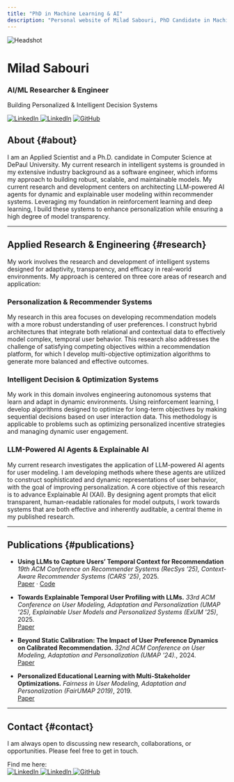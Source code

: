 ```yaml
---
title: "PhD in Machine Learning & AI"
description: "Personal website of Milad Sabouri, PhD Candidate in Machine Learning & AI"
---
```


<div class="hero">
  <img class="headshot" src="images/headshot.png" alt="Headshot" />
  <div>
    <h1 class="title">Milad Sabouri</h1>  
    <h3 class="subtitle">AI/ML Researcher & Engineer</h3>
    <p class="subtitle">Building Personalized & Intelligent Decision Systems</p>
    <div> 
      <a href="mailto:&#109;&#115;&#97;&#98;&#111;&#117;&#114;&#105;&#64;&#100;&#101;&#112;&#97;&#117;&#108;&#46;&#101;&#100;&#117;" target="_blank" rel="noopener noreferrer" title="Email">
        <img src="/images/Gmail.svg" alt="LinkedIn" class="social_icons"/>
      </a>
      <a href="https://www.linkedin.com/in/milad-sabouri/"><img class="social_icons" src="images/LinkedIN.svg" alt="LinkedIn" /></a>
      <a href="https://github.com/milsab"><img class="social_icons" src="images/Github.svg" alt="GitHub" /></a>
    </div>
  </div>
</div>

## About {#about}
<div class="about">
  I am an Applied Scientist and a Ph.D. candidate in Computer Science at DePaul University. My current research in intelligent systems is grounded in my extensive industry background as a software engineer, which informs my approach to building robust, scalable, and maintainable models. 
  My current research and development centers on architecting LLM-powered AI agents for dynamic and explainable user modeling within recommender systems. Leveraging my foundation in reinforcement learning and deep learning, I build these systems to enhance personalization while ensuring a high degree of model transparency. 
</div>

---

## Applied Research & Engineering {#research}

<div class="research">
My work involves the research and development of intelligent systems designed for adaptivity, transparency, and efficacy in real-world environments. My approach is centered on three core areas of research and application:
</div>

### Personalization & Recommender Systems
<div class="research">
My research in this area focuses on developing recommendation models with a more robust understanding of user preferences. I construct hybrid architectures that integrate both relational and contextual data to effectively model complex, temporal user behavior. This research also addresses the challenge of satisfying competing objectives within a recommendation platform, for which I develop multi-objective optimization algorithms to generate more balanced and effective outcomes.
</div>

### Intelligent Decision & Optimization Systems
<div class="research">
My work in this domain involves engineering autonomous systems that learn and adapt in dynamic environments. Using reinforcement learning, I develop algorithms designed to optimize for long-term objectives by making sequential decisions based on user interaction data. This methodology is applicable to problems such as optimizing personalized incentive strategies and managing dynamic user engagement.
</div>

### LLM-Powered AI Agents & Explainable AI
<div class="research">
My current research investigates the application of LLM-powered AI agents for user modeling. I am developing methods where these agents are utilized to construct sophisticated and dynamic representations of user behavior, with the goal of improving personalization. A core objective of this research is to advance Explainable AI (XAI). By designing agent prompts that elicit transparent, human-readable rationales for model outputs, I work towards systems that are both effective and inherently auditable, a central theme in my published research.
</div>

---

## Publications {#publications}

- **Using LLMs to Capture Users’ Temporal Context for Recommendation** <em>19th ACM Conference on Recommender Systems (RecSys ’25), Context-Aware Recommender Systems (CARS ’25)</em>, 2025.  
  <a href="https://arxiv.org/pdf/2508.08512">Paper</a> · <a href="https://github.com/milsab/LLM-TP">Code</a>

- **Towards Explainable Temporal User Profiling with LLMs.** <em>33rd ACM Conference on User Modeling, Adaptation and Personalization (UMAP '25), Explainable User Models and Personalized Systems (ExUM '25)</em>, 2025.  
  <a href="https://dl.acm.org/doi/10.1145/3708319.3733655">Paper</a>

- **Beyond Static Calibration: The Impact of User Preference Dynamics on Calibrated Recommendation.** <em>32nd ACM Conference on User Modeling, Adaptation and Personalization (UMAP '24).</em>, 2024.  
  <a href="https://dl.acm.org/doi/10.1145/3631700.3664869">Paper</a>

- **Personalized Educational Learning with Multi-Stakeholder Optimizations.** <em>Fairness in User Modeling, Adaptation and Personalization (FairUMAP 2019)</em>, 2019.  
  <a href="https://www.researchgate.net/profile/Yong-Zheng-5/publication/332552766_Personalized_Educational_Learning_with_Multi-Stakeholder_Optimizations/links/5cbd11214585156cd7a8c903/Personalized-Educational-Learning-with-Multi-Stakeholder-Optimizations.pdf">Paper</a>

---

## Contact {#contact}

I am always open to discussing new research, collaborations, or opportunities. Please feel free to get in touch.
<div class="contact-label">Find me here:</div>
<div class="contact-icons"> 
    <a href="mailto:&#109;&#115;&#97;&#98;&#111;&#117;&#114;&#105;&#64;&#100;&#101;&#112;&#97;&#117;&#108;&#46;&#101;&#100;&#117;" target="_blank" rel="noopener noreferrer" title="Email">
        <img src="/images/Gmail.svg" alt="LinkedIn" class="contact-icon-img"/>
    </a>
    <a href="https://www.linkedin.com/in/milad-sabouri/" target="_blank" rel="noopener noreferrer" title="LinkedIn">
        <img src="/images/LinkedIN.svg" alt="LinkedIn" class="contact-icon-img"/>
    </a>
    <a href="https://github.com/milsab" target="_blank" rel="noopener noreferrer" title="GitHub">
        <img src="/images/Github.svg" alt="GitHub" class="contact-icon-img"/>
    </a>
</div>